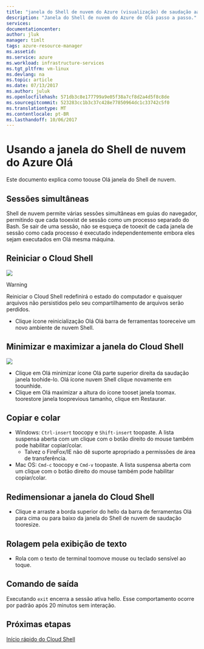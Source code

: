```yaml
---
title: "janela do Shell de nuvem do Azure (visualização) de saudação aaaUsing | Microsoft Docs"
description: "Janela do Shell de nuvem do Azure de Olá passo a passo."
services: 
documentationcenter: 
author: jluk
manager: timlt
tags: azure-resource-manager
ms.assetid: 
ms.service: azure
ms.workload: infrastructure-services
ms.tgt_pltfrm: vm-linux
ms.devlang: na
ms.topic: article
ms.date: 07/13/2017
ms.author: juluk
ms.openlocfilehash: 571db3c8e177799a9e05f38a7cf8d2a4d5f8c8de
ms.sourcegitcommit: 523283cc1b3c37c428e77850964dc1c33742c5f0
ms.translationtype: MT
ms.contentlocale: pt-BR
ms.lasthandoff: 10/06/2017
---
```

# <a name="using-hello-azure-cloud-shell-window"></a>Usando a janela do Shell de nuvem do Azure Olá

Este documento explica como toouse Olá janela do Shell de nuvem.

## <a name="concurrent-sessions"></a>Sessões simultâneas
Shell de nuvem permite várias sessões simultâneas em guias do navegador, permitindo que cada tooexist de sessão como um processo separado do Bash.
Se sair de uma sessão, não se esqueça de tooexit de cada janela de sessão como cada processo é executado independentemente embora eles sejam executados em Olá mesma máquina.

## <a name="restart-cloud-shell"></a>Reiniciar o Cloud Shell
![](media/recycle.png)
> [!WARNING]
> Reiniciar o Cloud Shell redefinirá o estado do computador e quaisquer arquivos não persistidos pelo seu compartilhamento de arquivos serão perdidos.

* Clique ícone reinicialização Olá Olá barra de ferramentas tooreceive um novo ambiente de nuvem Shell.

## <a name="minimize--maximize-cloud-shell-window"></a>Minimizar e maximizar a janela do Cloud Shell
![](media/minmax.png)
* Clique em Olá minimizar ícone Olá parte superior direita da saudação janela toohide-lo. Olá ícone nuvem Shell clique novamente em toounhide.
* Clique em Olá maximizar a altura do ícone tooset janela toomax. toorestore janela tooprevious tamanho, clique em Restaurar.

## <a name="copy-and-paste"></a>Copiar e colar
* Windows: `Ctrl-insert` toocopy e `Shift-insert` toopaste. A lista suspensa aberta com um clique com o botão direito do mouse também pode habilitar copiar/colar.
  * Talvez o FireFox/IE não dê suporte apropriado a permissões de área de transferência.
* Mac OS: `Cmd-c` toocopy e `Cmd-v` toopaste. A lista suspensa aberta com um clique com o botão direito do mouse também pode habilitar copiar/colar.

## <a name="resize-cloud-shell-window"></a>Redimensionar a janela do Cloud Shell
* Clique e arraste a borda superior do hello da barra de ferramentas Olá para cima ou para baixo da janela do Shell de nuvem de saudação tooresize.

## <a name="scrolling-text-display"></a>Rolagem pela exibição de texto
* Rola com o texto de terminal toomove mouse ou teclado sensível ao toque.

## <a name="exit-command"></a>Comando de saída
Executando `exit` encerra a sessão ativa hello. Esse comportamento ocorre por padrão após 20 minutos sem interação.

## <a name="next-steps"></a>Próximas etapas
[Início rápido do Cloud Shell](quickstart.md)
